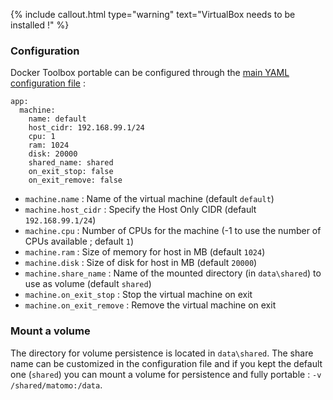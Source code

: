 {% include callout.html type="warning" text="VirtualBox needs to be installed !" %}

### Configuration

Docker Toolbox portable can be configured through the [main YAML configuration file](/doc/configuration/) :

<div class="language-yml highlighter-rouge"><div class="highlight"><pre class="highlight"><code>app:
  machine:
    name: default
    host_cidr: 192.168.99.1/24
    cpu: 1
    ram: 1024
    disk: 20000
    shared_name: shared
    on_exit_stop: false
    on_exit_remove: false
</code></pre></div></div>

* `machine.name` : Name of the virtual machine (default `default`)
* `machine.host_cidr` : Specify the Host Only CIDR (default `192.168.99.1/24`)
* `machine.cpu` : Number of CPUs for the machine (-1 to use the number of CPUs available ; default `1`)
* `machine.ram` : Size of memory for host in MB (default `1024`)
* `machine.disk` : Size of disk for host in MB (default `20000`)
* `machine.share_name` : Name of the mounted directory (in `data\shared`) to use as volume (default `shared`)
* `machine.on_exit_stop` : Stop the virtual machine on exit
* `machine.on_exit_remove` : Remove the virtual machine on exit

### Mount a volume

The directory for volume persistence is located in `data\shared`. The share name can be customized in the configuration file and if you kept the default one (`shared`) you can mount a volume for persistence and fully portable : `-v /shared/matomo:/data`.
